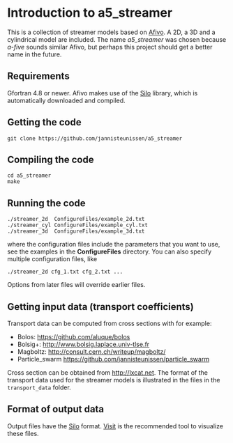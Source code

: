 # Introduction to a5_streamer

This is a collection of streamer models based on
[Afivo](https://github.com/jannisteunissen/afivo). A 2D, a 3D and a cylindrical
model are included. The name *a5_streamer* was chosen because *a-five* sounds
similar Afivo, but perhaps this project should get a better name in the future.

## Requirements

Gfortran 4.8 or newer. Afivo makes use of the
[Silo](https://wci.llnl.gov/simulation/computer-codes/silo/downloads) library,
which is automatically downloaded and compiled.

## Getting the code

    git clone https://github.com/jannisteunissen/a5_streamer

## Compiling the code

    cd a5_streamer
    make

## Running the code

    ./streamer_2d  ConfigureFiles/example_2d.txt
    ./streamer_cyl ConfigureFiles/example_cyl.txt
    ./streamer_3d  ConfigureFiles/example_3d.txt

where the configuration files include the parameters that you want to use, see
the examples in the **ConfigureFiles** directory. You can also specify multiple configuration files, like

    ./streamer_2d cfg_1.txt cfg_2.txt ...

Options from later files will override earlier files.

## Getting input data (transport coefficients)

Transport data can be computed from cross sections with for example:

* Bolos: https://github.com/aluque/bolos
* Bolsig+: http://www.bolsig.laplace.univ-tlse.fr
* Magboltz: http://consult.cern.ch/writeup/magboltz/
* Particle_swarm https://github.com/jannisteunissen/particle_swarm

Cross section can be obtained from http://lxcat.net. The format of the transport
data used for the streamer models is illustrated in the files in the `transport_data`
folder.

## Format of output data

Output files have the
[Silo](https://wci.llnl.gov/simulation/computer-codes/silo) format.
[Visit](https://wci.llnl.gov/simulation/computer-codes/visit/downloads) is the
recommended tool to visualize these files.
